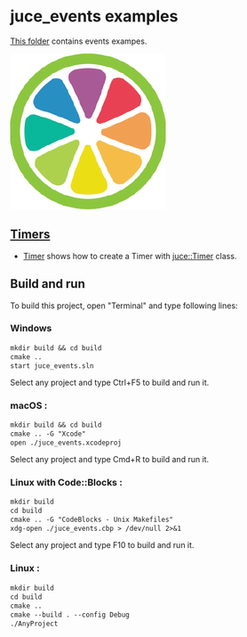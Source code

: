 # juce_events examples

[This folder](.) contains events exampes.

[![JUCE](../docs/Pictures/JUCE.png)](https://www.juce.com)

## [Timers](Timers/README.md)

* [Timer](Timers/Timer/README.md) shows how to create a Timer with [juce::Timer](https://docs.juce.com/master/classTimer.html) class.

## Build and run

To build this project, open "Terminal" and type following lines:

### Windows
``` shell
mkdir build && cd build
cmake ..
start juce_events.sln
```

Select any project and type Ctrl+F5 to build and run it.

### macOS :

``` shell
mkdir build && cd build
cmake .. -G "Xcode"
open ./juce_events.xcodeproj
```

Select any project and type Cmd+R to build and run it.

### Linux with Code::Blocks :

``` shell
mkdir build
cd build
cmake .. -G "CodeBlocks - Unix Makefiles"
xdg-open ./juce_events.cbp > /dev/null 2>&1
```

Select any project and type F10 to build and run it.

### Linux :

``` shell
mkdir build
cd build
cmake ..
cmake --build . --config Debug
./AnyProject
```
